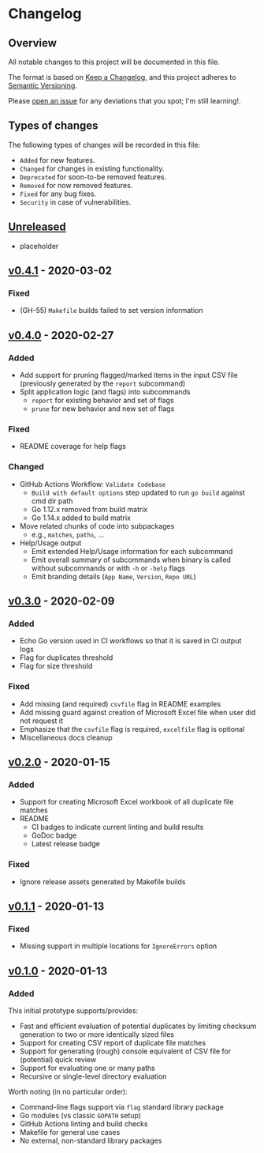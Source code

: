 # Changelog

## Overview

All notable changes to this project will be documented in this file.

The format is based on [Keep a
Changelog](https://keepachangelog.com/en/1.0.0/), and this project adheres to
[Semantic Versioning](https://semver.org/spec/v2.0.0.html).

Please [open an issue](https://github.com/atc0005/bridge/issues) for any
deviations that you spot; I'm still learning!.

## Types of changes

The following types of changes will be recorded in this file:

- `Added` for new features.
- `Changed` for changes in existing functionality.
- `Deprecated` for soon-to-be removed features.
- `Removed` for now removed features.
- `Fixed` for any bug fixes.
- `Security` in case of vulnerabilities.

## [Unreleased]

- placeholder

## [v0.4.1] - 2020-03-02

### Fixed

- (GH-55) `Makefile` builds failed to set version information

## [v0.4.0] - 2020-02-27

### Added

- Add support for pruning flagged/marked items in the input CSV file (previously
  generated by the `report` subcommand)
- Split application logic (and flags) into subcommands
  - `report` for existing behavior and set of flags
  - `prune` for new behavior and new set of flags

### Fixed

- README coverage for help flags

### Changed

- GitHub Actions Workflow: `Validate Codebase`
  - `Build with default options` step updated to run `go build` against cmd
    dir path
  - Go 1.12.x removed from build matrix
  - Go 1.14.x added to build matrix
- Move related chunks of code into subpackages
  - e.g., `matches`, `paths`, ...
- Help/Usage output
  - Emit extended Help/Usage information for each subcommand
  - Emit overall summary of subcommands when binary is called without
    subcommands or with `-h` or `-help` flags
  - Emit branding details (`App Name`, `Version`, `Repo URL`)

## [v0.3.0] - 2020-02-09

### Added

- Echo Go version used in CI workflows so that it is saved in CI output logs
- Flag for duplicates threshold
- Flag for size threshold

### Fixed

- Add missing (and required) `csvfile` flag in README examples
- Add missing guard against creation of Microsoft Excel file when user did not
  request it
- Emphasize that the `csvfile` flag is required, `excelfile` flag is optional
- Miscellaneous docs cleanup

## [v0.2.0] - 2020-01-15

### Added

- Support for creating Microsoft Excel workbook of all duplicate file matches
- README
  - CI badges to indicate current linting and build results
  - GoDoc badge
  - Latest release badge

### Fixed

- Ignore release assets generated by Makefile builds

## [v0.1.1] - 2020-01-13

### Fixed

- Missing support in multiple locations for `IgnoreErrors` option

## [v0.1.0] - 2020-01-13

### Added

This initial prototype supports/provides:

- Fast and efficient evaluation of potential duplicates by limiting checksum
  generation to two or more identically sized files
- Support for creating CSV report of duplicate file matches
- Support for generating (rough) console equivalent of CSV file for
  (potential) quick review
- Support for evaluating one or many paths
- Recursive or single-level directory evaluation

Worth noting (in no particular order):

- Command-line flags support via `flag` standard library package
- Go modules (vs classic `GOPATH` setup)
- GitHub Actions linting and build checks
- Makefile for general use cases
- No external, non-standard library packages

[Unreleased]: https://github.com/atc0005/bridge/compare/v0.4.1...HEAD
[v0.4.1]: https://github.com/atc0005/bridge/releases/tag/v0.4.1
[v0.4.0]: https://github.com/atc0005/bridge/releases/tag/v0.4.0
[v0.3.0]: https://github.com/atc0005/bridge/releases/tag/v0.3.0
[v0.2.0]: https://github.com/atc0005/bridge/releases/tag/v0.2.0
[v0.1.1]: https://github.com/atc0005/bridge/releases/tag/v0.1.1
[v0.1.0]: https://github.com/atc0005/bridge/releases/tag/v0.1.0
